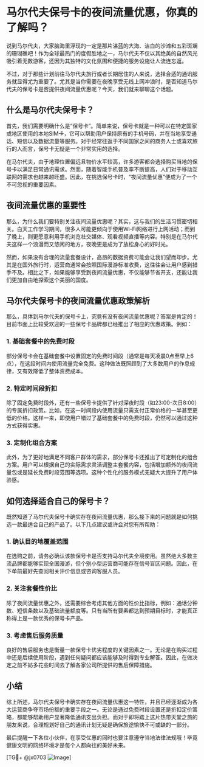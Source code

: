 # 马尔代夫保号卡的夜间流量优惠，你真的了解吗？

说到马尔代夫，大家脑海里浮现的一定是那片湛蓝的大海、洁白的沙滩和五彩斑斓的珊瑚礁吧！作为全球最热门的度假胜地之一，马尔代夫不仅以其绝美的自然风光吸引着无数游客，还因为其独特的文化氛围和便捷的服务设施让人流连忘返。

不过，对于那些计划前往马尔代夫旅行或者长期居住的人来说，选择合适的通讯服务就显得尤为重要了。尤其是当你需要在夜晚享受无线上网冲浪时，是否知道马尔代夫的保号卡是否提供夜间流量优惠呢？今天，我们就来聊聊这个话题。

## 什么是马尔代夫保号卡？

首先，我们需要明确什么是“保号卡”。简单来说，保号卡就是一种可以在特定国家或地区使用的本地SIM卡，它可以帮助用户保持原有的手机号码，并在当地享受通话、短信以及数据流量等服务。对于经常往返于不同国家之间的商务人士或喜欢旅行的人而言，保号卡无疑是一个非常实用的选择。

在马尔代夫，由于地理位置偏远且物价水平较高，许多游客都会选择购买当地的保号卡以满足日常通讯需求。然而，随着智能手机普及率不断提高，人们对于移动互联网的需求也越来越旺盛。因此，在挑选保号卡时，“夜间流量优惠”便成为了一个不可忽视的重要因素。

## 夜间流量优惠的重要性

那么，为什么我们要特别关注夜间流量优惠呢？其实，这与我们的生活习惯密切相关。白天工作学习期间，很多人可能更倾向于使用Wi-Fi网络进行上网活动；而到了晚上，则更愿意利用手机浏览社交媒体、观看视频直播等内容。特别是在马尔代夫这样一个浪漫而又悠闲的地方，夜晚更是成为了放松身心的好时光。

然而，如果没有合理的流量套餐设计，高昂的数据资费可能会让我们望而却步。尤其是在国外旅行时，运营商通常会按照国际漫游标准收费，这往往会让用户感到措手不及。相比之下，如果能够享受到夜间流量优惠，不仅能够节省开支，还能让我们更加自由地探索这个美丽的国度。

## 马尔代夫保号卡的夜间流量优惠政策解析

那么，具体到马尔代夫的保号卡上，究竟有没有夜间流量优惠呢？答案是肯定的！目前市面上比较受欢迎的一些保号卡品牌都已经推出了相应的优惠政策。例如：

### 1. 基础套餐中的免费时段
部分保号卡会在基础套餐中设置固定的免费时间段（通常是每天凌晨0点至早上6点），在这段时间内使用流量完全免费。这种做法既照顾到了大多数用户的作息规律，又有效降低了整体资费成本。

### 2. 特定时间段折扣
除了固定免费时段外，还有一些保号卡提供了针对深夜时段（如23:00-次日8:00）的专属折扣政策。比如，在这一时间段内使用流量只需支付正常价格的一半甚至更低的价格。这样一来，即使用户错过了基础套餐中的免费时段，仍然可以通过这种方式获得实惠。

### 3. 定制化组合方案
此外，为了更好地满足不同客户群体的需求，部分保号卡还推出了可定制化的组合方案。用户可以根据自己的实际需求灵活调整主套餐内容，包括增加额外的夜间流量包或是延长免费时段范围等选项。这种个性化的服务模式无疑大大提升了用户体验感。

## 如何选择适合自己的保号卡？

既然知道了马尔代夫保号卡确实存在夜间流量优惠，那么接下来的问题就是如何挑选一款最适合自己的产品了。以下几点建议或许会对您有所帮助：

### 1. 确认目的地覆盖范围
在选购之前，请务必确认该款保号卡是否支持马尔代夫全境使用。虽然绝大多数主流品牌都能够实现全国漫游，但个别小型运营商可能存在信号盲区问题。因此，在下单前最好先查阅相关评价信息或咨询客服人员。

### 2. 关注套餐性价比
除了夜间流量优惠之外，还需要综合考虑其他方面的性价比指标，例如：通话分钟数、短信条数以及基础流量额度等。只有当所有要素都达到预期目标时，才能真正称得上是一款优秀的保号卡产品。

### 3. 考虑售后服务质量
良好的售后服务也是衡量一款保号卡优劣程度的关键因素之一。无论是在购买过程中还是后续使用阶段，遇到任何疑问都应该能够及时得到专业解答。因此，在做决定之前不妨多花些时间去了解各家公司所提供的售后保障措施。

## 小结

综上所述，马尔代夫保号卡确实存在夜间流量优惠这一特性，并且已经逐渐成为各大运营商争夺市场份额的重要手段之一。无论是通过免费时段设置还是折扣定价策略，都能够帮助用户显著降低通讯支出负担。而对于即将踏上这片热带天堂之旅的朋友来说，合理规划好自己的通讯计划无疑是确保旅途愉快不可或缺的一部分。

最后提醒一下各位小伙伴，在享受优惠的同时也要注意遵守当地法律法规哦！毕竟健康文明的网络环境才是每个人都向往的美好未来。

[TG💪+ @jx0703 ![Image](https://github.com/user-attachments/assets/dbca1d08-cadb-493c-b0ec-ad6f7a83f270)]
